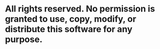 # All rights reserved. No permission is granted to use, copy, modify, or distribute this software for any purpose.

